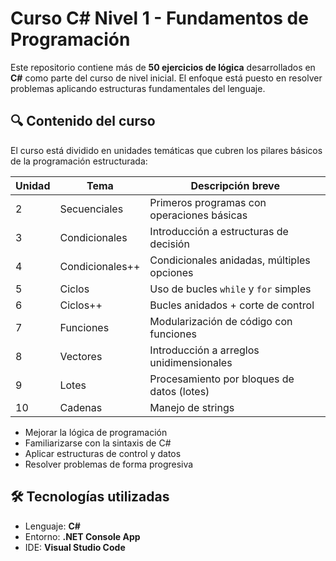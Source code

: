 # Curso C# Nivel 1 - Fundamentos de Programación

Este repositorio contiene más de **50 ejercicios de lógica** desarrollados en **C#** como parte del curso de nivel inicial. El enfoque está puesto en resolver problemas aplicando estructuras fundamentales del lenguaje.

## 🔍 Contenido del curso
El curso está dividido en unidades temáticas que cubren los pilares básicos de la programación estructurada:

| Unidad | Tema                   | Descripción breve                              |
|--------|------------------------|------------------------------------------------|
| 2      | Secuenciales           | Primeros programas con operaciones básicas     |
| 3      | Condicionales          | Introducción a estructuras de decisión         |
| 4      | Condicionales++        | Condicionales anidadas, múltiples opciones     |
| 5      | Ciclos                 | Uso de bucles `while` y `for` simples          |
| 6      | Ciclos++               | Bucles anidados + corte de control             |
| 7      | Funciones              | Modularización de código con funciones         |
| 8      | Vectores               | Introducción a arreglos unidimensionales       |
| 9      | Lotes                  | Procesamiento por bloques de datos (lotes)     |
| 10     | Cadenas                | Manejo de strings                              |


- Mejorar la lógica de programación
- Familiarizarse con la sintaxis de C#
- Aplicar estructuras de control y datos
- Resolver problemas de forma progresiva

## 🛠 Tecnologías utilizadas
- Lenguaje: **C#**
- Entorno: **.NET Console App**  
- IDE: **Visual Studio Code**



